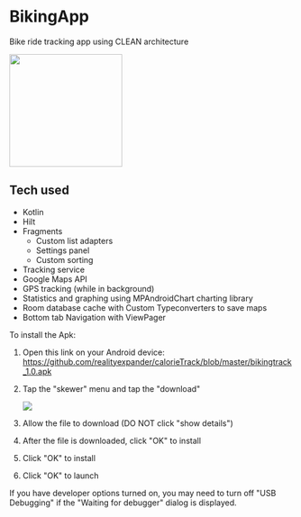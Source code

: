 # BikingApp
Bike ride tracking app using CLEAN architecture

[<img src="https://user-images.githubusercontent.com/5157474/180718821-ced6a04f-3c0e-41c5-8fdb-cccbd3676a1e.png" width="200"/>](https://user-images.githubusercontent.com/5157474/180718821-ced6a04f-3c0e-41c5-8fdb-cccbd3676a1e.png)

## Tech used
- Kotlin
- Hilt
- Fragments
  - Custom list adapters
  - Settings panel
  - Custom sorting
- Tracking service
- Google Maps API
- GPS tracking (while in background)
- Statistics and graphing using MPAndroidChart charting library
- Room database cache with Custom Typeconverters to save maps
- Bottom tab Navigation with ViewPager

To install the Apk:

1. Open this link on your Android device:
   https://github.com/realityexpander/calorieTrack/blob/master/bikingtrack_1.0.apk
2. Tap the "skewer" menu and tap the "download"

   [![](https://user-images.githubusercontent.com/5157474/147434050-57102a30-af32-46ed-a90b-d94e0c4a4f35.jpg)]()
3. Allow the file to download (DO NOT click "show details")
4. After the file is downloaded, click "OK" to install
5. Click "OK" to install
6. Click "OK" to launch

If you have developer options turned on, you may need to turn off "USB Debugging" if the "Waiting for debugger" dialog is displayed.

